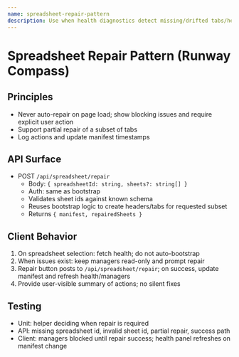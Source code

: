```yaml
---
name: spreadsheet-repair-pattern
description: Use when health diagnostics detect missing/drifted tabs/headers — provides explicit repair flow for Runway Compass (no silent bootstrap on load), including API surface and client behavior.
---
```


# Spreadsheet Repair Pattern (Runway Compass)

## Principles
- Never auto-repair on page load; show blocking issues and require explicit user action
- Support partial repair of a subset of tabs
- Log actions and update manifest timestamps

## API Surface
- POST `/api/spreadsheet/repair`
  - Body: `{ spreadsheetId: string, sheets?: string[] }`
  - Auth: same as bootstrap
  - Validates sheet ids against known schema
  - Reuses bootstrap logic to create headers/tabs for requested subset
  - Returns `{ manifest, repairedSheets }`

## Client Behavior
1. On spreadsheet selection: fetch health; do not auto-bootstrap
2. When issues exist: keep managers read-only and prompt repair
3. Repair button posts to `/api/spreadsheet/repair`; on success, update manifest and refresh health/managers
4. Provide user-visible summary of actions; no silent fixes

## Testing
- Unit: helper deciding when repair is required
- API: missing spreadsheet id, invalid sheet id, partial repair, success path
- Client: managers blocked until repair success; health panel refreshes on manifest change


